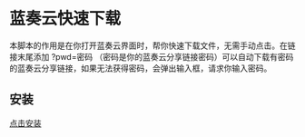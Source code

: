 # 蓝奏云快速下载 
本脚本的作用是在你打开蓝奏云界面时，帮你快速下载文件，无需手动点击。在链接末尾添加 ?pwd=密码 （密码是你的蓝奏云分享链接密码）可以自动下载有密码的蓝奏云分享链接，如果无法获得密码，会弹出输入框，请求你输入密码。
## 安装
[点击安装](https://xireiki.github.io/addons/22335.md)
